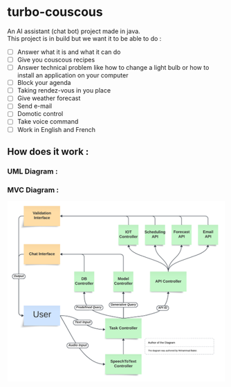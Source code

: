 # turbo-couscous
An AI assistant (chat bot) project made in java. \
This project is in build but we want it to be able to do :
 - [ ] Answer what it is and what it can do
 - [ ] Give you couscous recipes
 - [ ] Answer technical problem like how to change a light bulb or how to install an application on your computer
 - [ ] Block your agenda
 - [ ] Taking rendez-vous in you place
 - [ ] Give weather forecast 
 - [ ] Send e-mail
 - [ ] Domotic control 
 - [ ] Take voice command
 - [ ] Work in English and French

## How does it work :
### UML Diagram :
### MVC Diagram :
![MVC Diagram](https://github.com/Todin13/turbo-couscous/blob/main/preview_img/Java_ChatBot_MVC.png)
